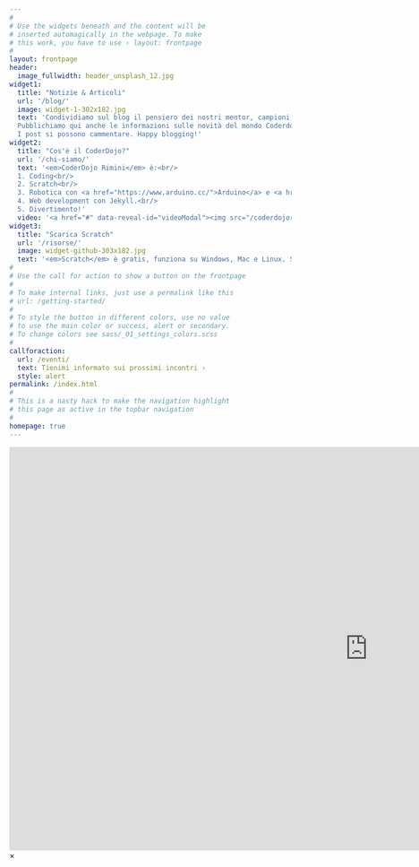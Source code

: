 ```yaml
---
#
# Use the widgets beneath and the content will be
# inserted automagically in the webpage. To make
# this work, you have to use › layout: frontpage
#
layout: frontpage
header:
  image_fullwidth: header_unsplash_12.jpg
widget1:
  title: "Notizie & Articoli"
  url: '/blog/'
  image: widget-1-302x182.jpg
  text: 'Condividiamo sul blog il pensiero dei nostri mentor, campioni, ninja ed ovviamente del nostro venerando  <a href="http://www.mind-spa.it/"><em>Sensei</em></a>.
  Pubblichiamo qui anche le informazioni sulle novità del mondo Coderdojo.
  I post si possono cammentare. Happy blogging!'
widget2:
  title: "Cos'è il CoderDojo?"
  url: '/chi-siamo/'
  text: '<em>CoderDojo Rimini</em> è:<br/>
  1. Coding<br/>
  2. Scratch<br/>
  3. Robotica con <a href="https://www.arduino.cc/">Arduino</a> e <a href="https://www.raspberrypi.org/">Raspberry</a>.<br/>
  4. Web development con Jekyll.<br/>
  5. Divertimento!'
  video: '<a href="#" data-reveal-id="videoModal"><img src="/coderdojorimini/images/start-video-feeling-responsive-302x182.jpg" width="302" height="182" alt=""/></a>'
widget3:
  title: "Scarica Scratch"
  url: '/risorse/'
  image: widget-github-303x182.jpg
  text: '<em>Scratch</em> è gratis, funziona su Windows, Mac e Linux. Scaricalo e comincia a sviluppare. Prendi la versione più recente <a href="https://scratch.mit.edu/download">Scratch 2.0</a> oppure quella più stabile <a href="http://scratch.mit.edu/scratch_1.4/">Scratch 1.4</a>. Puoi anche divertirti <a href="https://scratch.mit.edu/projects/editor/?tip_bar=home">online</a>! Scrivici via Twitter <a href="http://twitter.com/coderdojoRN">@coderdojoRN</a>.'
#
# Use the call for action to show a button on the frontpage
#
# To make internal links, just use a permalink like this
# url: /getting-started/
#
# To style the button in different colors, use no value
# to use the main color or success, alert or secondary.
# To change colors see sass/_01_settings_colors.scss
#
callforaction:
  url: /eventi/
  text: Tienimi informato sui prossimi incontri ›
  style: alert
permalink: /index.html
#
# This is a nasty hack to make the navigation highlight
# this page as active in the topbar navigation
#
homepage: true
---
```


<div id="videoModal" class="reveal-modal large" data-reveal="">
  <div class="flex-video widescreen vimeo" style="display: block;">
    <iframe width="1280" height="720" src="https://www.youtube.com/embed/70kwN4cgBjM" frameborder="0" allowfullscreen></iframe>
  </div>
  <a class="close-reveal-modal">&#215;</a>
</div>
